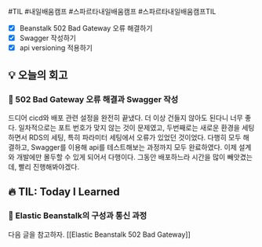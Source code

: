 #TIL #내일배움캠프 #스파르타내일배움캠프 #스파르타내일배움캠프TIL 

- [x] Beanstalk 502 Bad Gateway 오류 해결하기
- [x] Swagger 작성하기
- [x] api versioning 적용하기

## 💡 오늘의 회고
### 👀 502 Bad Gateway 오류 해결과 Swagger 작성
드디어 cicd와 배포 관련 설정을 완전히 끝냈다. 더 이상 건들지 않아도 된다니 너무 좋다. 일차적으로는 포트 번호가 맞지 않는 것이 문제였고, 두번째로는 새로운 환경을 세팅하면서 RDS의 세팅, 특히 파라미터 세팅에서 오류가 있었던 것이었다. 다행히 모두 해결하고, Swagger를 이용해 api를 테스트해보는 과정까지 모두 완료하였다. 이제 설계와 개발에만 몰두할 수 있게 되어서 다행이다. 그동안 배포하느라 시간을 많이 빼앗겼는데, 빨리 진행해봐야겠다.


## 🔥 TIL: Today I Learned
### 👀 Elastic Beanstalk의 구성과 통신 과정
다음 글을 참고하자. [[Elastic Beanstalk 502 Bad Gateway]]

